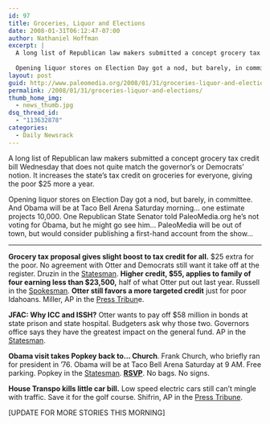 ```yaml
---
id: 97
title: Groceries, Liquor and Elections
date: 2008-01-31T06:12:47-07:00
author: Nathaniel Hoffman
excerpt: |
  A long list of Republican law makers submitted a concept grocery tax credit bill Wednesday that does not quite match the governor's or Democrats' notion. It increases the state's tax credit on groceries for everyone, giving the poor $25 more a year.
  
  Opening liquor stores on Election Day got a nod, but barely, in committee. And Obama will be at Taco Bell Arena Saturday monring... one estimate projects 10,000. One Republican State Senator told PaleoMedia.org he's not voting for Obama, but he might go see him... PaleoMedia will be out of town, but would consider publishing a first-hand account from the show... <a href="http://www.paleomedia.org/2008/01/31/groceries-liquor-and-elections/">[MORE]</a>
layout: post
guid: http://www.paleomedia.org/2008/01/31/groceries-liquor-and-elections/
permalink: /2008/01/31/groceries-liquor-and-elections/
thumb_home_img:
  - news_thumb.jpg
dsq_thread_id:
  - "113632878"
categories:
  - Daily Newsrack
---
```

A long list of Republican law makers submitted a concept grocery tax credit bill Wednesday that does not quite match the governor&#8217;s or Democrats&#8217; notion. It increases the state&#8217;s tax credit on groceries for everyone, giving the poor $25 more a year.

Opening liquor stores on Election Day got a nod, but barely, in committee. And Obama will be at Taco Bell Arena Saturday morning&#8230; one estimate projects 10,000. One Republican State Senator told PaleoMedia.org he&#8217;s not voting for Obama, but he might go see him&#8230; PaleoMedia will be out of town, but would consider publishing a first-hand account from the show&#8230;

* * *

**Grocery tax proposal gives slight boost to tax credit for all.** $25 extra for the poor. No agreement with Otter and Democrats still want it take off at the register. Druzin in the [Statesman](http://www.idahostatesman.com/newsupdates/story/280935.html). **Higher credit, $55, applies to family of four earning less than $23,500,** half of what Otter put out last year. Russell in the [Spokesman](http://www.spokesmanreview.com/tools/story_pf.asp?ID=229931). **Otter still favors a more targeted credit** just for poor Idahoans. Miller, AP in the [Press Tribun](http://hosted.ap.org/dynamic/stories/I/ID_XGR_GROCERY_TAX_IDOL-?SITE=IDNCP&SECTION=HOME&TEMPLATE=DEFAULT)e.

**JFAC: Why ICC and ISSH?** Otter wants to pay off $58 million in bonds at state prison and state hospital. Budgeters ask why those two. Governors office says they have the greatest impact on the general fund. AP in the [Statesman](http://www.idahostatesman.com/idahopolitics/story/280932.html).

**Obama visit takes Popkey back to&#8230; Church**. Frank Church, who briefly ran for president in &#8217;76. Obama will be at Taco Bell Arena Saturday at 9 AM. Free parking. Popkey in the [Statesman](http://www.idahostatesman.com/newsupdates/story/280918.html). **[RSVP](www.idaho.barackobama.com/boise)**. No bags. No signs.

**House Transpo kills little car bill.** Low speed electric cars still can&#8217;t mingle with traffic. Save it for the golf course. Shifrin, AP in the [Press Tribune](http://hosted.ap.org/dynamic/stories/I/ID_XGR_NEIGHBORHOOD_CARS_IDOL-?SITE=IDNCP&SECTION=HOME&TEMPLATE=DEFAULT).

[UPDATE FOR MORE STORIES THIS MORNING]